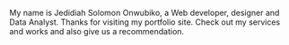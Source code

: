 My name is Jedidiah Solomon Onwubiko, a Web developer, designer and Data Analyst.
Thanks for visiting my portfolio site.
Check out my services and works and also give us a recommendation.



